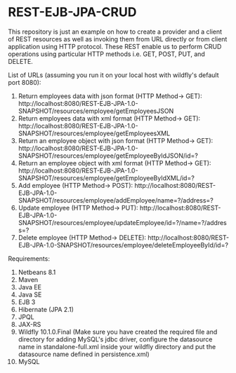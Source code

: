 # REST-EJB-JPA-CRUD

This repository is just an example on how to create a provider and a client of REST resources as well as invoking them from URL directly or from client application using HTTP protocol. These REST enable us to perform CRUD operations using particular HTTP methods i.e. GET, POST, PUT, and DELETE.

List of URLs (assuming you run it on your local host with wildfly's default port 8080):
1. Return employees data with json format (HTTP Method-> GET): http://localhost:8080/REST-EJB-JPA-1.0-SNAPSHOT/resources/employee/getEmployeesJSON
2. Return employees data with xml format (HTTP Method-> GET): http://localhost:8080/REST-EJB-JPA-1.0-SNAPSHOT/resources/employee/getEmployeesXML
3. Return an employee object with json format (HTTP Method-> GET): http://localhost:8080/REST-EJB-JPA-1.0-SNAPSHOT/resources/employee/getEmployeeByIdJSON/id=?
4. Return an employee object with xml format (HTTP Method-> GET): http://localhost:8080/REST-EJB-JPA-1.0-SNAPSHOT/resources/employee/getEmployeeByIdXML/id=?
5. Add employee (HTTP Method-> POST): http://localhost:8080/REST-EJB-JPA-1.0-SNAPSHOT/resources/employee/addEmployee/name=?/address=?
6. Update employee (HTTP Method-> PUT): http://localhost:8080/REST-EJB-JPA-1.0-SNAPSHOT/resources/employee/updateEmployee/id=?/name=?/address=?
7. Delete employee (HTTP Method-> DELETE): http://localhost:8080/REST-EJB-JPA-1.0-SNAPSHOT/resources/employee/deleteEmployeeById/id=?

Requirements:
1. Netbeans 8.1
2. Maven
3. Java EE
4. Java SE
5. EJB 3
6. Hibernate (JPA 2.1)
7. JPQL
8. JAX-RS
9. Wildfly 10.1.0.Final (Make sure you have created the required file and directory for adding MySQL's jdbc driver, configure the datasource name in standalone-full.xml inside your wildfly directory and put the datasource name defined in persistence.xml)
9. MySQL
